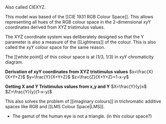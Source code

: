 Also called CIEXYZ.

This model was based of the [[CIE 1931 RGB Colour Space]]. This allows representing all hues of the RGB colour space in the 2-dimensional xyY coordinates derived from XYZ tristimulus values.

The XYZ coordinate system was deliberately designed so that the Y parameter is also a measure of the [[Lightness]] of the colour. This is also called the xyY colour space for the same reason.

The [[white point]] of this colour space is at (1/3, 1/3) in xyY chromaticity diagram.

**Derivation of xyY coordinates from XYZ tristimulus values**
$x=\frac{X}{X+Y+Z}$
$y=\frac{Y}{X+Y+Z}$
$z=\frac{Z}{X+Y+Z}=1-x-y$

**Getting X and Y Tristimulus values from x,y and Y**
$X=\frac{Y}{y}x$
$Z=\frac{Y}{y}(1-x-y)$

This also solves the problem of [[imaginary colours]] in trichromatic additive spaces like RGB and [[LMS Colour Space|LMS]].

- The gamut of the human eye is not a triangle. (in this colour space?)